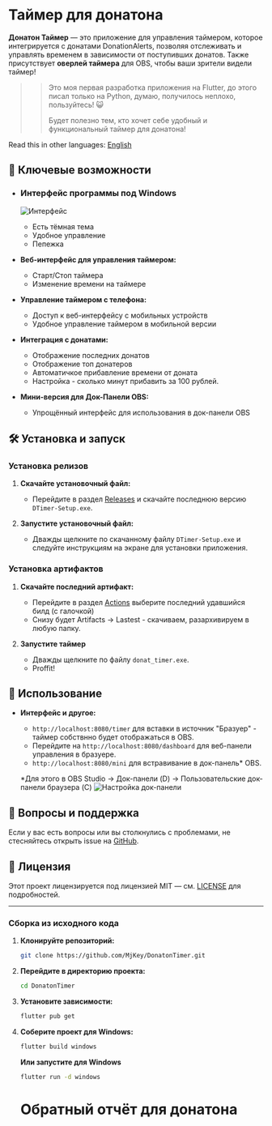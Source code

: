 # Таймер для донатона

**Донатон Таймер** — это приложение для управления таймером, которое интегрируется с донатами DonationAlerts, позволяя отслеживать и управлять временем в зависимости от поступивших донатов. 
Также присутствует **оверлей таймера** для OBS, чтобы ваши зрители видели таймер!
>> Это моя первая разработка приложения на Flutter, до этого писал только на Python, думаю, получилось неплохо, пользуйтесь! 😺
>> 
>> Будет полезно тем, кто хочет себе удобный и функциональный таймер для донатона!

Read this in other languages: [English](https://github.com/MjKey/DonatonTimer/blob/main/README-EN.md)

## 🎯 Ключевые возможности

- ### Интерфейс программы под Windows

  ![Интерфейс](https://github.com/MjKey/DonatonTimer/blob/main/img/main.gif?raw=true)

  - Есть тёмная тема
  - Удобное управление
  - Пепежка

- **Веб-интерфейс для управления таймером:**
  - Старт/Стоп таймера
  - Изменение времени на таймере

- **Управление таймером с телефона:**
  - Доступ к веб-интерфейсу с мобильных устройств
  - Удобное управление таймером в мобильной версии

- **Интеграция с донатами:**
  - Отображение последних донатов
  - Отображение топ донатеров
  - Автоматичкое прибавление времени от доната
  - Настройка - сколько минут прибавить за 100 рублей.

- **Мини-версия для Док-Панели OBS:**
  - Упрощённый интерфейс для использования в док-панели OBS
 
## 🛠️ Установка и запуск

### Установка релизов

1. **Скачайте установочный файл:**
   - Перейдите в раздел [Releases](https://github.com/MjKey/DonatonTimer/releases) и скачайте последнюю версию `DTimer-Setup.exe`.

2. **Запустите установочный файл:**
   - Дважды щелкните по скачанному файлу `DTimer-Setup.exe` и следуйте инструкциям на экране для установки приложения.
  
### Установка артифактов

1. **Скачайте последний артифакт:**
   - Перейдите в раздел [Actions](https://github.com/MjKey/DonatonTimer/actions) выберите последний удавшийся билд (c галочкой)
   - Снизу будет Artifacts -> Lastest - скачиваем, разархивируем в любую папку.

2. **Запустите таймер**
   - Дважды щелкните по файлу `donat_timer.exe`.
   - Proffit!

## 🚀 Использование

- **Интерфейс и другое:**
  - `http://localhost:8080/timer` для вставки в источник "Бразуер" - таймер собствнно будет отображаться в OBS.
  - Перейдите на `http://localhost:8080/dashboard` для веб-панели управления в бразуере.
  - `http://localhost:8080/mini` для встравивание в док-панель* OBS.
 
  *Для этого в OBS Studio -> Док-панели (D) -> Пользовательские док-панели браузера (C)
  ![Настройка док-панели](https://github.com/MjKey/DonatonTimer/blob/main/img/dockpanel.jpg?raw=true)

## 💬 Вопросы и поддержка

Если у вас есть вопросы или вы столкнулись с проблемами, не стесняйтесь открыть issue на [GitHub](https://github.com/MjKey/DonatonTimer/issues).

## 📝 Лицензия

Этот проект лицензируется под лицензией MIT — см. [LICENSE](LICENSE) для подробностей.

---

### Сборка из исходного кода

1. **Клонируйте репозиторий:**

   ```bash
   git clone https://github.com/MjKey/DonatonTimer.git
   ```

2. **Перейдите в директорию проекта:**

   ```bash
   cd DonatonTimer
   ```

3. **Установите зависимости:**

   ```bash
   flutter pub get
   ```

4. **Соберите проект для Windows:**

   ```bash
   flutter build windows
   ```
   
   **Или запустите для Windows**

   ```bash
   flutter run -d windows
   ```

   # Обратный отчёт для донатона

